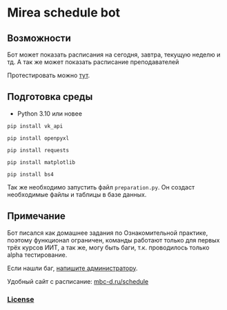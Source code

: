 # Mirea schedule bot

[//]: # (![MinusD]&#40;https://habrastorage.org/webt/4n/x6/kx/4nx6kxyw0pfm0pvtuhpyhsw0dpq.png&#41;)

## Возможности
Бот может показать расписания на сегодня, завтра, текущую неделю и тд. 
А так же может показать расписание преподавателей

Протестировать можно [тут](https://vk.com/im?sel=-208720724).


## Подготовка среды
+ Python 3.10 или новее

```shell
pip install vk_api 

pip install openpyxl 

pip install requests 

pip install matplotlib 

pip install bs4 
```

Так же необходимо запустить файл ```preparation.py```. Он создаст необходимые файлы и таблицы в базе данных.

## Примечание
Бот писался как домашнее задания по Ознакомительной практике, 
поэтому функционал ограничен, команды работают только для первых трёх курсов ИИТ, 
а так же, могу быть баги, т.к. проводилось только alpha тестирование. 

Если нашли баг, 
[напишите администратору](https://vk.com/minusd).

Удобный сайт с расписание: [mbc-d.ru/schedule](https://mbc-d.ru/schedule)


### [License](./LICENSE)